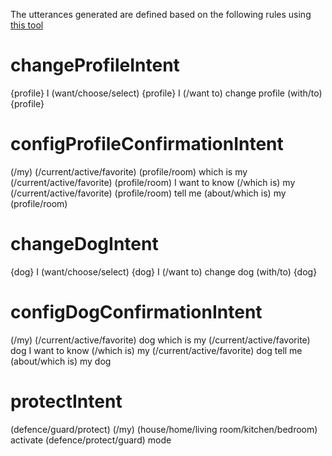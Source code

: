 The utterances generated are defined based on the following rules using [this tool](http://www.makermusings.com/amazon-echo-utterance-expander/)

# changeProfileIntent

{profile}
I (want/choose/select) {profile}
I (/want to) change profile (with/to) {profile}

# configProfileConfirmationIntent

(/my) (/current/active/favorite) (profile/room)
which is my (/current/active/favorite) (profile/room)
I want to know (/which is) my (/current/active/favorite) (profile/room)
tell me (about/which is) my (profile/room)

# changeDogIntent

{dog}
I (want/choose/select) {dog}
I (/want to) change dog (with/to) {dog}

# configDogConfirmationIntent

(/my) (/current/active/favorite) dog
which is my (/current/active/favorite) dog
I want to know (/which is) my (/current/active/favorite) dog
tell me (about/which is) my dog

# protectIntent

(defence/guard/protect) (/my) (house/home/living room/kitchen/bedroom)
activate (defence/protect/guard) mode
